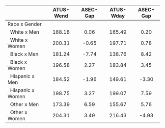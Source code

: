 
|                      |    ATUS-Wend |     ASEC-Gap |    ATUS-Wday |     ASEC-Gap |
| -------------------- | :----------: | :----------: | :----------: | :----------: |
| Race x Gender        |              |              |              |              |
| &nbsp;&nbsp;White x Men |       188.18 |         0.06 |       165.49 |         0.20 |
| &nbsp;&nbsp;White x Women |       200.31 |        -0.65 |       197.71 |         0.78 |
| &nbsp;&nbsp;Black x Men |       181.24 |        -7.74 |       138.76 |         8.42 |
| &nbsp;&nbsp;Black x Women |       196.58 |         2.27 |       183.84 |         3.45 |
| &nbsp;&nbsp;Hispanic x Men |       184.52 |        -1.96 |       149.61 |        -3.30 |
| &nbsp;&nbsp;Hispanic x Women |       198.75 |         3.27 |       199.07 |         7.59 |
| &nbsp;&nbsp;Other x Men |       173.39 |         6.59 |       155.67 |         5.76 |
| &nbsp;&nbsp;Other x Women |       204.31 |         3.49 |       216.43 |        -4.93 |

